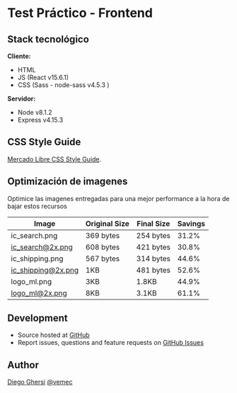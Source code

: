 # Test Práctico - Frontend


## Stack tecnológico

**Cliente:**

- HTML
- JS (React v15.6.1)
- CSS (Sass - node-sass v4.5.3 )

**Servidor:**

- Node v8.1.2
- Express v4.15.3

## CSS Style Guide

[Mercado Libre CSS Style Guide](https://github.com/mercadolibre/css-style-guide).

## Optimización de imagenes

Optimice las imagenes entregadas para una mejor performance a la hora de bajar estos recursos

| Image              | Original Size | Final Size | Savings |
| ------------------ | ------------- | ---------- | ------- |
| ic_search.png      | 369 bytes     | 254 bytes  | 31.2%   |
| ic_search@2x.png   | 608 bytes     | 421 bytes  | 30.8%   |
| ic_shipping.png    | 567 bytes     | 314 bytes  | 44.6%   |
| ic_shipping@2x.png | 1KB           | 481 bytes  | 52.6%   |
| logo_ml.png        | 3KB           | 1.8KB      | 44.9%   |
| logo_ml@2x.png     | 8KB           | 3.1KB      | 61.1%   |


## Development

- Source hosted at [GitHub](https://github.com/vemec/meli-test)
- Report issues, questions and feature requests on [GitHub Issues](https://github.com/vemec/meli-test/issues)

## Author

[Diego Ghersi](https://github.com/vemec) [@vemec](https://twitter.com/vemec)
